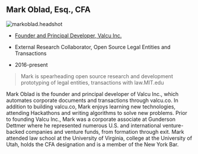 ## Mark Oblad, Esq., CFA
![markoblad.headshot](https://github.com/HumanDynamics/law.MIT.edu/blob/gh-pages/people/Mark_Oblad_400x400.jpeg)
* [Founder and Principal Developer, Valcu Inc.](https://valcu.co/?r=110)

* External Research Collaborator, Open Source Legal Entities and Transactions
* 2016-present

> Mark is spearheading open source research and development prototyping of legal entities, transactions with law.MIT.edu

Mark Oblad is the founder and principal developer of Valcu Inc., which automates corporate documents and transactions through valcu.co. In addition to building valcu.co, Mark enjoys learning new technologies, attending Hackathons and writing algorithms to solve new problems. Prior to founding Valcu Inc., Mark was a corporate associate at Gunderson Dettmer where he represented numerous U.S. and international venture-backed companies and venture funds, from formation through exit. Mark attended law school at the University of Virginia, college at the University of Utah, holds the CFA designation and is a member of the New York Bar.
